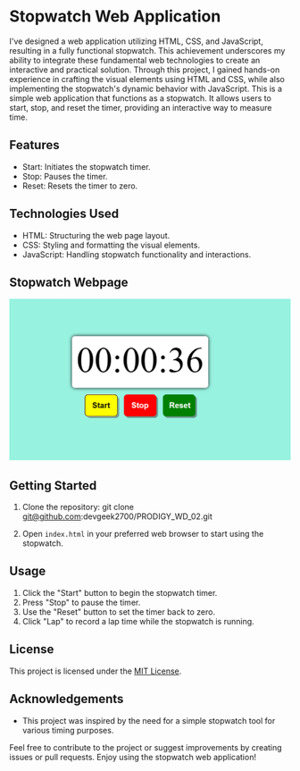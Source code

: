 # Stopwatch Web Application

I've designed a web application utilizing HTML, CSS, and JavaScript, resulting in a fully functional stopwatch. This achievement underscores my ability to integrate these fundamental web technologies to create an interactive and practical solution. Through this project, I gained hands-on experience in crafting the visual elements using HTML and CSS, while also implementing the stopwatch's dynamic behavior with JavaScript. This is a simple web application that functions as a stopwatch. It allows users to start, stop, and reset the timer, providing an interactive way to measure time.

## Features

- Start: Initiates the stopwatch timer.
- Stop: Pauses the timer.
- Reset: Resets the timer to zero.

## Technologies Used

- HTML: Structuring the web page layout.
- CSS: Styling and formatting the visual elements.
- JavaScript: Handling stopwatch functionality and interactions.

## Stopwatch Webpage
![App Screenshot](https://github.com/devgeek2700/PRODIGY_WD_02/blob/master/output.png?raw=true)

## Getting Started

1. Clone the repository:
   git clone git@github.com:devgeek2700/PRODIGY_WD_02.git

2. Open `index.html` in your preferred web browser to start using the stopwatch.

## Usage

1. Click the "Start" button to begin the stopwatch timer.
2. Press "Stop" to pause the timer.
3. Use the "Reset" button to set the timer back to zero.
4. Click "Lap" to record a lap time while the stopwatch is running.

## License

This project is licensed under the [MIT License](LICENSE).

## Acknowledgements

- This project was inspired by the need for a simple stopwatch tool for various timing purposes.

Feel free to contribute to the project or suggest improvements by creating issues or pull requests. Enjoy using the stopwatch web application!



